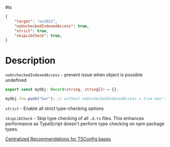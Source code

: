 #ts 

```json
{
	"target": "es2022",
	"noUncheckedIndexedAccess": true,
	"strict": true,
	"skipLibCheck": true,
}
```

# Description
`noUncheckedIndexedAccess` - prevent issue when object is possible undefined
```typescript
export const myObj: Record<string, string[]> = {};

myObj.foo.push("bar"); // without noUncheckedIndexedAccess = true won't be an error 
```

`strict` -  Enable all strict type-checking options

`skipLibCheck` - Skip type checking of all `.d.ts` files. This enhances performance as TypeScript doesn't perform type checking on npm package types.

[Centralized Recommendations for TSConfig bases](https://github.com/tsconfig/bases)
